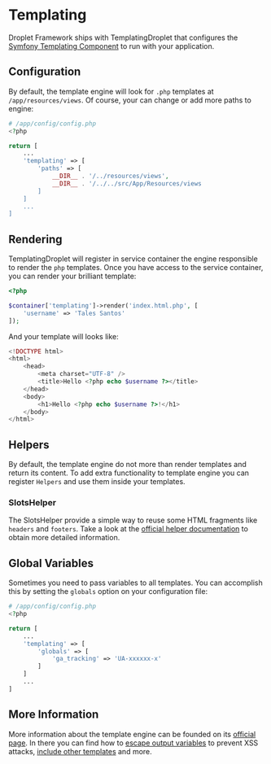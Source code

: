 # Templating

Droplet Framework ships with TemplatingDroplet that configures the [Symfony Templating Component][1] to run with your 
application. 


## Configuration

By default, the template engine will look for `.php` templates at `/app/resources/views`. Of course, your
can change or add more paths to engine:

```PHP
# /app/config/config.php
<?php

return [
    ...
    'templating' => [
        'paths' => [
            __DIR__ . '/../resources/views',
            __DIR__ . '/../../src/App/Resources/views
        ]
    ]
    ...
]
```

## Rendering

TemplatingDroplet will register in service container the engine responsible to render the `php` templates. Once you have
access to the service container, you can render your brilliant template:

```PHP
<?php

$container['templating']->render('index.html.php', [
    'username' => 'Tales Santos'
]);
```

And your template will looks like:

```PHP
<!DOCTYPE html>
<html>
    <head>
        <meta charset="UTF-8" />
        <title>Hello <?php echo $username ?></title>
    </head>
    <body>
        <h1>Hello <?php echo $username ?>!</h1>
    </body>
</html>
```

## Helpers

By default, the template engine do not more than render templates and return its content. To add extra functionality to 
template engine you can register `Helpers` and use them inside your templates.

### SlotsHelper

The SlotsHelper provide a simple way to reuse some HTML fragments like `headers` and `footers`. Take a look at the 
[official helper documentation][2] to obtain more detailed information.  

## Global Variables

Sometimes you need to pass variables to all templates. You can accomplish this by setting the `globals` option on 
your configuration file:

```PHP
# /app/config/config.php
<?php

return [
    ...
    'templating' => [
        'globals' => [
            'ga_tracking' => 'UA-xxxxxx-x'
        ]
    ]
    ...
]
```

## More Information

More information about the template engine can be founded on its [official page][1]. In there you can find how to [escape 
output variables][3] to prevent XSS attacks, [include other templates][4] and more. 

[1]: http://symfony.com/doc/current/components/templating/introduction.html
[2]: http://symfony.com/doc/current/components/templating/helpers/slotshelper.html
[3]: http://symfony.com/doc/current/components/templating/introduction.html#output-escaping
[4]: http://symfony.com/doc/current/components/templating/introduction.html#including-templates